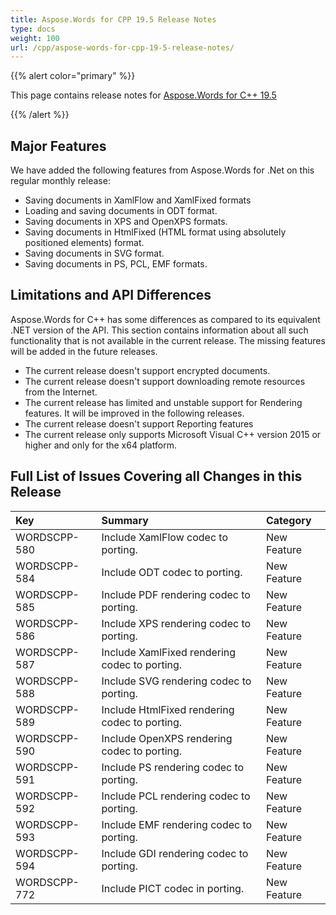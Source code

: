 ```yaml
---
title: Aspose.Words for CPP 19.5 Release Notes
type: docs
weight: 100
url: /cpp/aspose-words-for-cpp-19-5-release-notes/
---
```


{{% alert color="primary" %}} 

This page contains release notes for [Aspose.Words for C++ 19.5](https://www.nuget.org/packages/Aspose.Words.CPP/19.5)

{{% /alert %}} 
## **Major Features**
We have added the following features from Aspose.Words for .Net on this regular monthly release:

- Saving documents in XamlFlow and XamlFixed formats
- Loading and saving documents in ODT format.
- Saving documents in XPS and OpenXPS formats.
- Saving documents in HtmlFixed (HTML format using absolutely positioned elements) format.
- Saving documents in SVG format.
- Saving documents in PS, PCL, EMF formats.
## **Limitations and API Differences**
Aspose.Words for C++ has some differences as compared to its equivalent .NET version of the API. This section contains information about all such functionality that is not available in the current release.
The missing features will be added in the future releases.

- The current release doesn't support encrypted documents.
- The current release doesn't support downloading remote resources from the Internet.
- The current release has limited and unstable support for Rendering features. It will be improved in the following releases.
- The current release doesn't support Reporting features
- The current release only supports Microsoft Visual C++ version 2015 or higher and only for the x64 platform.
## **Full List of Issues Covering all Changes in this Release**

|**Key**|**Summary**|**Category**|
| :- | :- | :- |
|WORDSCPP-580|Include XamlFlow codec to porting.|New Feature|
|WORDSCPP-584|Include ODT codec to porting.|New Feature|
|WORDSCPP-585|Include PDF rendering codec to porting.|New Feature|
|WORDSCPP-586|Include XPS rendering codec to porting.|New Feature|
|WORDSCPP-587|Include XamlFixed rendering codec to porting.|New Feature|
|WORDSCPP-588|Include SVG rendering codec to porting.|New Feature|
|WORDSCPP-589|Include HtmlFixed rendering codec to porting.|New Feature|
|WORDSCPP-590|Include OpenXPS rendering codec to porting.|New Feature|
|WORDSCPP-591|Include PS rendering codec to porting.|New Feature|
|WORDSCPP-592|Include PCL rendering codec to porting.|New Feature|
|WORDSCPP-593|Include EMF rendering codec to porting.|New Feature|
|WORDSCPP-594|Include GDI rendering codec to porting.|New Feature|
|WORDSCPP-772|Include PICT codec in porting.|New Feature|

